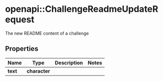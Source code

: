 # openapi::ChallengeReadmeUpdateRequest

The new README content of a challenge

## Properties
Name | Type | Description | Notes
------------ | ------------- | ------------- | -------------
**text** | **character** |  | 


